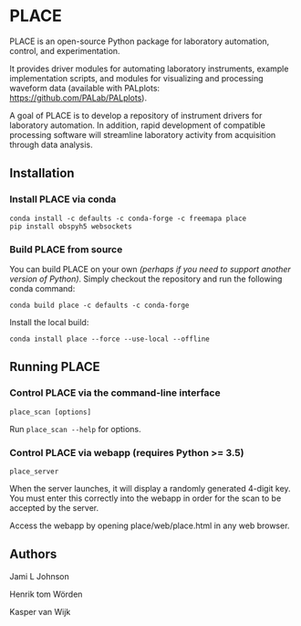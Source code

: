 
# PLACE 

PLACE is an open-source Python package for laboratory automation, control, and experimentation.  

It provides driver modules for automating laboratory instruments, example implementation scripts, and modules for visualizing and processing waveform data (available with PALplots: https://github.com/PALab/PALplots).

A goal of PLACE is to develop a repository of instrument drivers for laboratory automation.  In addition, rapid development of compatible processing software will streamline laboratory activity from acquisition through data analysis.

## Installation

### Install PLACE via conda

```
conda install -c defaults -c conda-forge -c freemapa place
pip install obspyh5 websockets
```

### Build PLACE from source

You can build PLACE on your own *(perhaps if you need to support another version of Python)*. Simply checkout the repository and run the following conda command:

```
conda build place -c defaults -c conda-forge
```

Install the local build:

```
conda install place --force --use-local --offline
```

## Running PLACE

### Control PLACE via the command-line interface

```
place_scan [options]
```

Run `place_scan --help` for options.

### Control PLACE via webapp (requires Python >= 3.5)

```
place_server
```

When the server launches, it will display a randomly generated 4-digit
key. You must enter this correctly into the webapp in order for the scan
to be accepted by the server.

Access the webapp by opening place/web/place.html in any web browser.



## Authors

Jami L Johnson

Henrik tom Wörden

Kasper van Wijk

